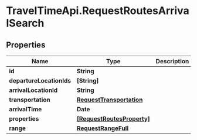 # TravelTimeApi.RequestRoutesArrivalSearch

## Properties

Name | Type | Description | Notes
------------ | ------------- | ------------- | -------------
**id** | **String** |  | 
**departureLocationIds** | **[String]** |  | 
**arrivalLocationId** | **String** |  | 
**transportation** | [**RequestTransportation**](RequestTransportation.md) |  | 
**arrivalTime** | **Date** |  | 
**properties** | [**[RequestRoutesProperty]**](RequestRoutesProperty.md) |  | 
**range** | [**RequestRangeFull**](RequestRangeFull.md) |  | [optional] 


